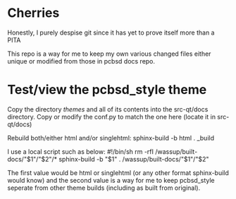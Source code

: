 # Cherries
Honestly, I purely despise git since it has yet to prove itself more than a PITA

This repo is a way for me to keep my own various changed files either unique or modified from those in pcbsd docs repo.

# Test/view the pcbsd_style theme

Copy the directory _themes_ and all of its contents into the src-qt/docs directory.
Copy or modify the conf.py to match the one here (locate it in src-qt/docs)

Rebuild both/either html and/or singlehtml:
  sphinx-build -b html . _build

I use a local script such as below:
#!/bin/sh
rm -rfI /wassup/built-docs/"$1"/"$2"/*
sphinx-build -b "$1" . /wassup/built-docs/"$1"/"$2"

The first value would be html or singlehtml (or any other format sphinx-build would know) and the second value is a way for me to keep pcbsd_style seperate from other theme builds (including as built from original).
